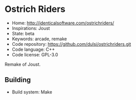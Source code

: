 # Ostrich Riders

- Home: http://identicalsoftware.com/ostrichriders/
- Inspirations: Joust
- State: beta
- Keywords: arcade, remake
- Code repository: https://github.com/dulsi/ostrichriders.git
- Code language: C++
- Code license: GPL-3.0

Remake of Joust.

## Building

- Build system: Make
